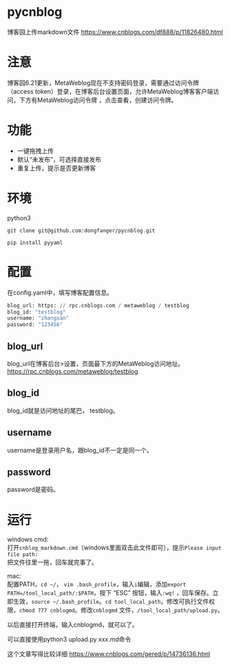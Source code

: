 # pycnblog

博客园上传markdown文件 https://www.cnblogs.com/df888/p/11826480.html

# 注意

博客园6.21更新，MetaWeblog现在不支持密码登录，需要通过访问令牌（access token）登录，在博客后台设置页面，允许MetaWeblog博客客户端访问，下方有MetaWeblog访问令牌 ，点击查看，创建访问令牌。

# 功能

- 一键拖拽上传
- 默认“未发布”，可选择直接发布
- 重复上传，提示是否更新博客

# 环境

python3

`git clone git@github.com:dongfanger/pycnblog.git`

`pip install pyyaml`

# 配置

在config.yaml中，填写博客配置信息。

```python
blog_url: https: // rpc.cnblogs.com / metaweblog / testblog
blog_id: "testblog"
username: "zhangsan"
password: "123456"
```

## blog_url

blog_url在博客后台>设置，页面最下方的MetaWeblog访问地址。
https://rpc.cnblogs.com/metaweblog/testblog

## blog_id

blog_id就是访问地址的尾巴， testblog。

## username

username是登录用户名，跟blog_id不一定是同一个。

## password

password是密码。

# 运行

windows cmd:<br/>
打开`cnblog_markdown.cmd`（windows里面双击此文件即可），提示`Please input file path:`<br/>
把文件往里一拖，回车就完事了。

mac:<br/>
配置PATH，`cd ~/`， `vim .bash_profile`，输入`i`编辑，添加`export PATH=/tool_local_path/:$PATH`，按下 “ESC” 按钮，输入`:wq!`
，回车保存。立即生效，`source ~/.bash_profile`。`cd tool_local_path`，修改可执行文件权限，`chmod 777 cnblogmd`。修改`cnblogmd`
文件，`/tool_local_path/upload.py`。 <br/>

以后直接打开终端，输入cnblogmd，就可以了。

可以直接使用python3 upload.py xxx.md命令

这个文章写得比较详细 https://www.cnblogs.com/gered/p/14736136.html


